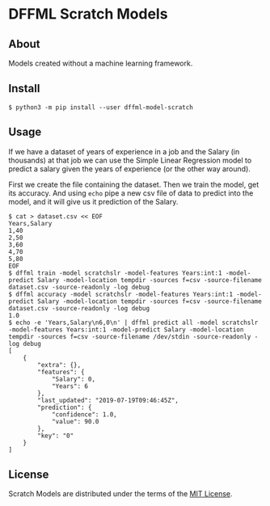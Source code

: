 # DFFML Scratch Models

## About

Models created without a machine learning framework.

## Install

```console
$ python3 -m pip install --user dffml-model-scratch
```

## Usage

If we have a dataset of years of experience in a job and the Salary (in
thousands) at that job we can use the Simple Linear Regression model to predict
a salary given the years of experience (or the other way around).

First we create the file containing the dataset. Then we train the model, get
its accuracy. And using `echo` pipe a new csv file of data to predict into the
model, and it will give us it prediction of the Salary.

```console
$ cat > dataset.csv << EOF
Years,Salary
1,40
2,50
3,60
4,70
5,80
EOF
$ dffml train -model scratchslr -model-features Years:int:1 -model-predict Salary -model-location tempdir -sources f=csv -source-filename dataset.csv -source-readonly -log debug
$ dffml accuracy -model scratchslr -model-features Years:int:1 -model-predict Salary -model-location tempdir -sources f=csv -source-filename dataset.csv -source-readonly -log debug
1.0
$ echo -e 'Years,Salary\n6,0\n' | dffml predict all -model scratchslr -model-features Years:int:1 -model-predict Salary -model-location tempdir -sources f=csv -source-filename /dev/stdin -source-readonly -log debug
[
    {
        "extra": {},
        "features": {
            "Salary": 0,
            "Years": 6
        },
        "last_updated": "2019-07-19T09:46:45Z",
        "prediction": {
            "confidence": 1.0,
            "value": 90.0
        },
        "key": "0"
    }
]
```

## License

Scratch Models are distributed under the terms of the [MIT License](LICENSE).
